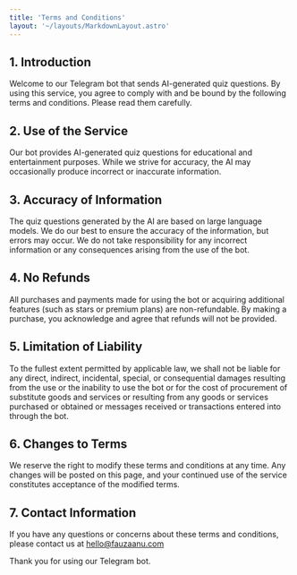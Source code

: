 ```yaml
---
title: 'Terms and Conditions'
layout: '~/layouts/MarkdownLayout.astro'
---
```

## 1. Introduction
Welcome to our Telegram bot that sends AI-generated quiz questions. By using this service, you agree to comply with and be bound by the following terms and conditions. Please read them carefully.

## 2. Use of the Service
Our bot provides AI-generated quiz questions for educational and entertainment purposes. While we strive for accuracy, the AI may occasionally produce incorrect or inaccurate information.

## 3. Accuracy of Information
The quiz questions generated by the AI are based on large language models. We do our best to ensure the accuracy of the information, but errors may occur. We do not take responsibility for any incorrect information or any consequences arising from the use of the bot.

## 4. No Refunds
All purchases and payments made for using the bot or acquiring additional features (such as stars or premium plans) are non-refundable. By making a purchase, you acknowledge and agree that refunds will not be provided.

## 5. Limitation of Liability
To the fullest extent permitted by applicable law, we shall not be liable for any direct, indirect, incidental, special, or consequential damages resulting from the use or the inability to use the bot or for the cost of procurement of substitute goods and services or resulting from any goods or services purchased or obtained or messages received or transactions entered into through the bot.

## 6. Changes to Terms
We reserve the right to modify these terms and conditions at any time. Any changes will be posted on this page, and your continued use of the service constitutes acceptance of the modified terms.

## 7. Contact Information
If you have any questions or concerns about these terms and conditions, please contact us at hello@fauzaanu.com

Thank you for using our Telegram bot.
